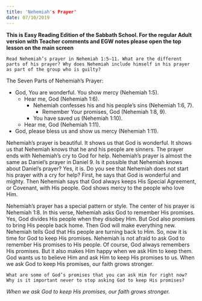 ```yaml
---
title: 'Nehemiah's Prayer'
date: 07/10/2019
---
```


**This is Easy Reading Edition of the Sabbath School. For the regular Adult version with Teacher comments and EGW notes please open the top lesson on the main screen**

`Read Nehemiah’s prayer in Nehemiah 1:5–11. What are the different parts of his prayer? Why does Nehemiah include himself in his prayer as part of the group who is guilty?`

The Seven Parts of Nehemiah’s Prayer:

* God, You are wonderful. You show mercy (Nehemiah 1:5).
    * Hear me, God (Nehemiah 1:6).
        * Nehemiah confesses his and his people’s sins (Nehemiah 1:6, 7).
            * Remember Your promises, God (Nehemiah 1:8, 9).
        * You have saved us (Nehemiah 1:10).
    * Hear me, God (Nehemiah 1:11).
* God, please bless us and show us mercy (Nehemiah 1:11).

Nehemiah’s prayer is beautiful. It shows us that God is wonderful. It shows us that Nehemiah knows that he and his people are sinners. The prayer ends with Nehemiah’s cry to God for help. Nehemiah’s prayer is almost the same as Daniel’s prayer in Daniel 9. Is it possible that Nehemiah knows about Daniel’s prayer? Yes, it is. Do you see that Nehemiah does not start his prayer with a cry for help? First, he says that God is wonderful and mighty. Then Nehemiah says that God always keeps His Special Agreement, or Covenant, with His people. God shows mercy to the people who love Him.

Nehemiah’s prayer has a special pattern or style. The center of his prayer is Nehemiah 1:8. In this verse, Nehemiah asks God to remember His promises. Yes, God divides His people when they disobey Him. But God also promises to bring His people back home. Then God will make everything new. Nehemiah tells God that His people are turning back to Him. So, now it is time for God to keep His promises. Nehemiah is not afraid to ask God to remember His promises to His people. Of course, God always remembers His promises. But it also makes Him happy when we ask Him to keep them. God wants us to believe Him and ask Him to keep His promises to us. When we ask God to keep His promises, our faith grows stronger.

`What are some of God’s promises that you can ask Him for right now? Why is it important never to stop asking God to keep His promises?`

_When we ask God to keep His promises, our faith grows stronger._
